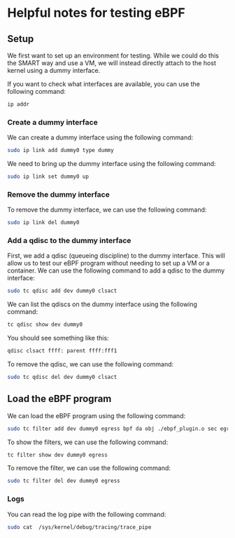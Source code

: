 # Helpful notes for testing eBPF

## Setup

We first want to set up an environment for testing. While we could do this the SMART way and use a VM, we will instead directly attach to the host kernel using a dummy interface.

If you want to check what interfaces are available, you can use the following command:

```bash
ip addr
```

### Create a dummy interface
We can create a dummy interface using the following command:

```bash
sudo ip link add dummy0 type dummy
```

We need to bring up the dummy interface using the following command:

```bash
sudo ip link set dummy0 up
```

### Remove the dummy interface
To remove the dummy interface, we can use the following command:

```bash
sudo ip link del dummy0
```

### Add a qdisc to the dummy interface

First, we add a qdisc (queueing discipline) to the dummy interface. This will allow us to test our eBPF program without needing to set up a VM or a container. We can use the following command to add a qdisc to the dummy interface:

```bash
sudo tc qdisc add dev dummy0 clsact
```

We can list the qdiscs on the dummy interface using the following command:

```bash
tc qdisc show dev dummy0
```

You should see something like this:

```bash
qdisc clsact ffff: parent ffff:fff1
```

To remove the qdisc, we can use the following command:

```bash
sudo tc qdisc del dev dummy0 clsact
```

## Load the eBPF program
We can load the eBPF program using the following command:

```bash
sudo tc filter add dev dummy0 egress bpf da obj ./ebpf_plugin.o sec egress_init
```

To show the filters, we can use the following command:

```bash
tc filter show dev dummy0 egress
```

To remove the filter, we can use the following command:

```bash
sudo tc filter del dev dummy0 egress
```

### Logs

You can read the log pipe with the following command:

```bash
sudo cat  /sys/kernel/debug/tracing/trace_pipe
```
